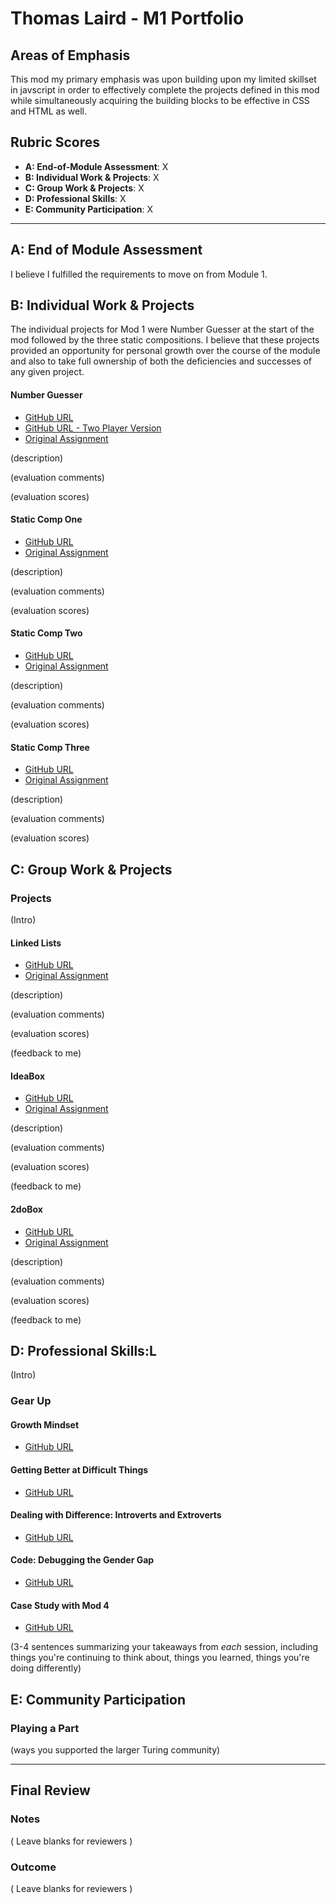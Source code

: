 # Thomas Laird - M1 Portfolio

## Areas of Emphasis
This mod my primary emphasis was upon building upon my limited skillset in javscript in order to effectively complete the projects defined in this mod while simultaneously acquiring the building blocks to be effective in CSS and HTML as well.

## Rubric Scores

* **A: End-of-Module Assessment**: X
* **B: Individual Work & Projects**: X
* **C: Group Work & Projects**: X
* **D: Professional Skills**: X
* **E: Community Participation**: X

-----------------------

## A: End of Module Assessment

I believe I fulfilled the requirements to move on from Module 1.


## B: Individual Work & Projects

The individual projects for Mod 1 were Number Guesser at the start of the mod followed by the three static compositions. I believe that these projects provided an opportunity for personal growth over the course of the module and also to take full ownership of both the deficiencies and successes of any given project.

#### Number Guesser

* [GitHub URL](https://github.com/t6r6l5/Number-Guesser)
* [GitHub URL - Two Player Version](https://github.com/t6r6l5/Number-Guesser-2Player)
* [Original Assignment](http://frontend.turing.io/projects/number-guesser.html)

(description)

(evaluation comments)

(evaluation scores)

#### Static Comp One

* [GitHub URL](https://github.com/t6r6l5/tl-comp-challenge-1)
* [Original Assignment](http://frontend.turing.io/projects/m1-static-comp-1.html)

(description)

(evaluation comments)

(evaluation scores)

#### Static Comp Two

* [GitHub URL](https://github.com/t6r6l5/tl-comp-challenge-2)
* [Original Assignment](http://frontend.turing.io/projects/m1-static-comp-2.html)

(description)

(evaluation comments)

(evaluation scores)

#### Static Comp Three
* [GitHub URL](https://github.com/t6r6l5/tl-comp-challenge-3)
* [Original Assignment](http://frontend.turing.io/projects/m1-static-comp-3.html)

(description)

(evaluation comments)

(evaluation scores)

## C: Group Work & Projects

### Projects

(Intro)

#### Linked Lists

* [GitHub URL](https://github.com/t6r6l5/LinkedLists)
* [Original Assignment](http://frontend.turing.io/projects/linked-list.html)

(description)

(evaluation comments)

(evaluation scores)

(feedback to me)


#### IdeaBox

* [GitHub URL](https://github.com/t6r6l5/IdeaBox)
* [Original Assignment](http://frontend.turing.io/projects/ideabox.html)

(description)

(evaluation comments)

(evaluation scores)

(feedback to me)


#### 2doBox

* [GitHub URL](https://github.com/t6r6l5/2DoBox)
* [Original Assignment](http://frontend.turing.io/projects/2DoBox-Pivot-Mod1.html)

(description)

(evaluation comments)

(evaluation scores)

(feedback to me)


## D: Professional Skills:L 
(Intro)

### Gear Up
#### Growth Mindset

* [GitHub URL]()

#### Getting Better at Difficult Things

* [GitHub URL]()

#### Dealing with Difference: Introverts and Extroverts

* [GitHub URL]()

#### Code: Debugging the Gender Gap

* [GitHub URL]()

#### Case Study with Mod 4

* [GitHub URL]()

(3-4 sentences summarizing your takeaways from _each_ session, including things you're continuing to think about, things you learned, things you're doing differently)

## E: Community Participation

### Playing a Part

(ways you supported the larger Turing community)

------------------

## Final Review

### Notes

( Leave blanks for reviewers )

### Outcome

( Leave blanks for reviewers )
